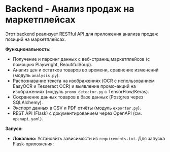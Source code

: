# Backend - Анализ продаж на маркетплейсах

Этот backend реализует RESTful API для приложения анализа продаж позиций на маркетплейсах.  

**Функциональность:**

- Получение и парсинг данных с веб-страниц маркетплейсов (с помощью Playwright, BeautifulSoup).
- Анализ цен и остатков товаров во времени, сравнение изменений (модуль `analysis.py`).
- Распознавание текста на изображениях (OCR с использованием EasyOCR и Tesseract OCR) и выявление промо-акций на изображениях (модуль `promo_detector.py` с TensorFlow/Keras).
- Сохранение данных товаров в базе данных (Postgres через SQLAlchemy).
- Экспорт данных в CSV и PDF отчёты (модуль `exporter.py`).
- REST API (Flask) с документированием через OpenAPI (см. `openapi.yaml`).

**Запуск:**

- **Локально:** Установить зависимости из `requirements.txt`. Для запуска Flask-приложения:
